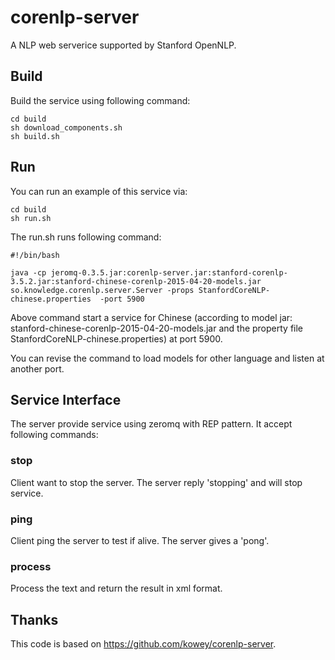 # corenlp-server

A NLP web serverice supported by Stanford OpenNLP.

## Build 

Build the service using following command:
```
cd build
sh download_components.sh
sh build.sh
```
## Run

You can run an example of this service via:
```
cd build
sh run.sh
```

The run.sh runs following command:

```
#!/bin/bash

java -cp jeromq-0.3.5.jar:corenlp-server.jar:stanford-corenlp-3.5.2.jar:stanford-chinese-corenlp-2015-04-20-models.jar so.knowledge.corenlp.server.Server -props StanfordCoreNLP-chinese.properties  -port 5900
```

Above command start a service for Chinese (according to model jar: stanford-chinese-corenlp-2015-04-20-models.jar and the property file StanfordCoreNLP-chinese.properties) at port 5900. 

You can revise the command to load models for other language and listen at another port.

## Service Interface

The server provide service using zeromq with REP pattern. It accept following commands:

### stop
Client want to stop the server. The server reply 'stopping' and will stop service.
### ping
Client ping the server to test if alive. The server gives a 'pong'.

### process <text>
Process the text and return the result in xml format. 



## Thanks

This code is based on https://github.com/kowey/corenlp-server. 
